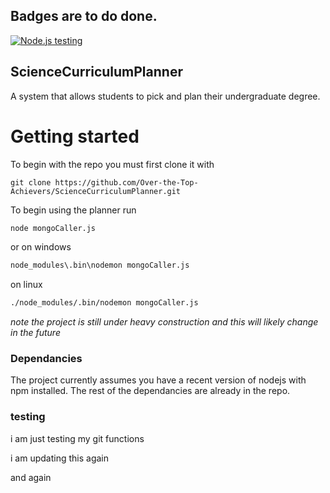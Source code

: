 ## Badges are to do done. 
[![Node.js testing](https://github.com/Over-the-Top-Achievers/ScienceCurriculumPlanner/actions/workflows/main.yml/badge.svg)](https://github.com/Over-the-Top-Achievers/ScienceCurriculumPlanner/actions/workflows/main.yml)
## ScienceCurriculumPlanner
 A system that allows students to pick and plan their undergraduate degree.

# Getting started
  To begin with the repo you must first clone it with
  
  ``` 
  git clone https://github.com/Over-the-Top-Achievers/ScienceCurriculumPlanner.git
  ```
  To begin using the planner run 
  
  ```bash 
  node mongoCaller.js
  ```
  or on windows
  ```bash 
  node_modules\.bin\nodemon mongoCaller.js
  ```
  on linux 
  ```bash 
  ./node_modules/.bin/nodemon mongoCaller.js
  ```
  
  *note the project is still under heavy construction and this will likely change in the future*
  
 ### Dependancies 
  The project currently assumes you have a recent version of nodejs with npm installed.
  The rest of the dependancies are already in the repo.

### testing 
i am just testing my git functions

i am updating this again

and again
